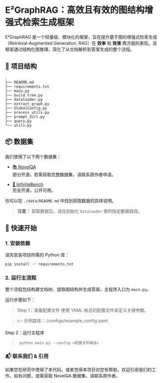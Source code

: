# E²GraphRAG：高效且有效的图结构增强式检索生成框架

E²GraphRAG 是一个轻量级、模块化的框架，旨在提升基于图的增强式检索生成（Retrieval-Augmented Generation, RAG）在 **效率** 和 **效果** 两方面的表现。该框架通过结构化图推理，简化了从文档解析到答案生成的整个流程。

## 📁 项目结构

```
.
├── README.md
├── requirements.txt
├── main.py
├── build_tree.py
├── dataloader.py
├── extract_graph.py
├── GlobalConfig.py
├── process_utils.py
├── prompt_dict.py
├── query.py
└── utils.py
```


## 📦 数据集

我们使用了以下两个数据集：

- [📚 NovelQA](https://huggingface.co/datasets/NovelQA/NovelQA)  
  部分开源，若需获取完整数据集，请联系原作者申请。
  
- [🔁 InfiniteBench](https://github.com/OpenBMB/InfiniteBench)  
  完全开源，公开可用。

你可以在 `./data/README.md` 中找到获取数据的具体说明。

> **注意：** 获取数据后，请在初始化 `Dataloader` 类时指定数据路径。

## 🚀 快速开始

### 1. 安装依赖

请先安装项目所需的 Python 库：

```bash
pip install -r requirements.txt
```

### 2. 运行主流程

整个流程包括构建文档树、提取图结构并生成答案，主程序入口为 `main.py`。

运行步骤如下：

> Step 1：准备配置文件
> 使用 YAML 格式的配置文件来定义关键参数。

> 👉 示例路径：./configs/example_config.yaml

Step 2：运行主程序
> ```
>  python main.py --config <配置文件路径>
> ```

### 📬 联系我们 & 引用

如果您在研究中使用了本代码，或者觉得本项目对您有帮助，欢迎引用我们的工作。如有问题，或需获取 NovelQA 数据集，请联系原作者。
